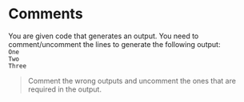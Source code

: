 # Comments

You are given code that generates an output. You need to comment/uncomment the lines to generate the following output:  
`One`  
`Two`  
`Three`  

>Comment the wrong outputs and uncomment the ones that are required in the output.